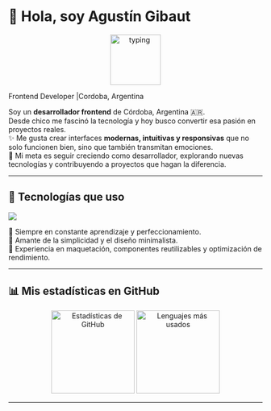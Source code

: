 # 👋 Hola, soy Agustín Gibaut  
<p align="center">
  <img src="https://media.giphy.com/media/hvRJCLFzcasrR4ia7z/giphy.gif" width="100" alt="typing" />
</p>
 Frontend Developer |Cordoba, Argentina

Soy un **desarrollador frontend** de Córdoba, Argentina 🇦🇷.  
Desde chico me fascinó la tecnología y hoy busco convertir esa pasión en proyectos reales.  
✨ Me gusta crear interfaces **modernas, intuitivas y responsivas** que no solo funcionen bien, sino que también transmitan emociones.  
🚀 Mi meta es seguir creciendo como desarrollador, explorando nuevas tecnologías y contribuyendo a proyectos que hagan la diferencia.  

---

## 🚀 Tecnologías que uso  
<p align="left">
  <img src="https://skillicons.dev/icons?i=html,css,js,react,bootstrap,tailwind,nodejs,git,github,vscode" />
</p>

🔹 Siempre en constante aprendizaje y perfeccionamiento.  
🔹 Amante de la simplicidad y el diseño minimalista.  
🔹 Experiencia en maquetación, componentes reutilizables y optimización de rendimiento.  

---

## 📊 Mis estadísticas en GitHub  
<p align="center">
  <img src="https://github-readme-stats.vercel.app/api?username=AgustinGIbaut&show_icons=true&theme=tokyonight&hide_border=true" alt="Estadísticas de GitHub" height="165"/>
  <img src="https://github-readme-stats.vercel.app/api/top-langs/?username=AgustinGIbaut&layout=compact&theme=tokyonight&hide_border=true" alt="Lenguajes más usados" height="165"/>
</p>

---
